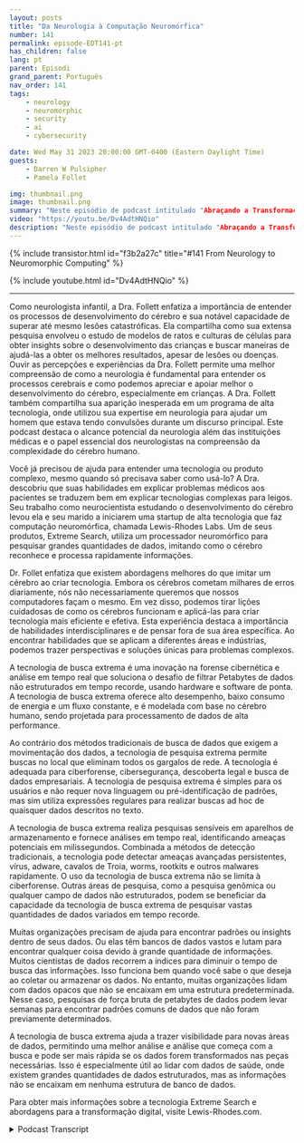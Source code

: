 ```yaml
---
layout: posts
title: "Da Neurologia à Computação Neuromórfica"
number: 141
permalink: episode-EDT141-pt
has_children: false
lang: pt
parent: Episodi
grand_parent: Português
nav_order: 141
tags:
    - neurology
    - neuromorphic
    - security
    - ai
    - cybersecurity

date: Wed May 31 2023 20:00:00 GMT-0400 (Eastern Daylight Time)
guests:
    - Darren W Pulsipher
    - Pamela Follet

img: thumbnail.png
image: thumbnail.png
summary: "Neste episódio de podcast intitulado "Abraçando a Transformação Digital", a Dra. Pamela Follett, neurologista e co-fundadora do Lewis Rhodes Labs, compartilha sua formação e expertise no campo da neurologia, especialmente no que diz respeito à pesquisa sobre o desenvolvimento do cérebro na primeira infância."
video: "https://youtu.be/Dv4AdtHNQio"
description: "Neste episódio de podcast intitulado "Abraçando a Transformação Digital", a Dra. Pamela Follett, neurologista e co-fundadora do Lewis Rhodes Labs, compartilha sua formação e expertise no campo da neurologia, especialmente no que diz respeito à pesquisa sobre o desenvolvimento do cérebro na primeira infância."
---
```


<div>
{% include transistor.html id="f3b2a27c" title="#141 From Neurology to Neuromorphic Computing" %}

{% include youtube.html id="Dv4AdtHNQio" %}
</div>

---

Como neurologista infantil, a Dra. Follett enfatiza a importância de entender os processos de desenvolvimento do cérebro e sua notável capacidade de superar até mesmo lesões catastróficas. Ela compartilha como sua extensa pesquisa envolveu o estudo de modelos de ratos e culturas de células para obter insights sobre o desenvolvimento das crianças e buscar maneiras de ajudá-las a obter os melhores resultados, apesar de lesões ou doenças. Ouvir as percepções e experiências da Dra. Follett permite uma melhor compreensão de como a neurologia é fundamental para entender os processos cerebrais e como podemos apreciar e apoiar melhor o desenvolvimento do cérebro, especialmente em crianças. A Dra. Follett também compartilha sua aparição inesperada em um programa de alta tecnologia, onde utilizou sua expertise em neurologia para ajudar um homem que estava tendo convulsões durante um discurso principal. Este podcast destaca o alcance potencial da neurologia além das instituições médicas e o papel essencial dos neurologistas na compreensão da complexidade do cérebro humano.

Você já precisou de ajuda para entender uma tecnologia ou produto complexo, mesmo quando só precisava saber como usá-lo? A Dra. descobriu que suas habilidades em explicar problemas médicos aos pacientes se traduzem bem em explicar tecnologias complexas para leigos. Seu trabalho como neurocientista estudando o desenvolvimento do cérebro levou ela e seu marido a iniciarem uma startup de alta tecnologia que faz computação neuromórfica, chamada Lewis-Rhodes Labs. Um de seus produtos, Extreme Search, utiliza um processador neuromórfico para pesquisar grandes quantidades de dados, imitando como o cérebro reconhece e processa rapidamente informações.

Dr. Follet enfatiza que existem abordagens melhores do que imitar um cérebro ao criar tecnologia. Embora os cérebros cometam milhares de erros diariamente, nós não necessariamente queremos que nossos computadores façam o mesmo. Em vez disso, podemos tirar lições cuidadosas de como os cérebros funcionam e aplicá-las para criar tecnologia mais eficiente e efetiva. Esta experiência destaca a importância de habilidades interdisciplinares e de pensar fora de sua área específica. Ao encontrar habilidades que se aplicam a diferentes áreas e indústrias, podemos trazer perspectivas e soluções únicas para problemas complexos.

A tecnologia de busca extrema é uma inovação na forense cibernética e análise em tempo real que soluciona o desafio de filtrar Petabytes de dados não estruturados em tempo recorde, usando hardware e software de ponta. A tecnologia de busca extrema oferece alto desempenho, baixo consumo de energia e um fluxo constante, e é modelada com base no cérebro humano, sendo projetada para processamento de dados de alta performance.

Ao contrário dos métodos tradicionais de busca de dados que exigem a movimentação dos dados, a tecnologia de pesquisa extrema permite buscas no local que eliminam todos os gargalos de rede. A tecnologia é adequada para ciberforense, cibersegurança, descoberta legal e busca de dados empresariais. A tecnologia de pesquisa extrema é simples para os usuários e não requer nova linguagem ou pré-identificação de padrões, mas sim utiliza expressões regulares para realizar buscas ad hoc de quaisquer dados descritos no texto.

A tecnologia de busca extrema realiza pesquisas sensíveis em aparelhos de armazenamento e fornece análises em tempo real, identificando ameaças potenciais em milissegundos. Combinada a métodos de detecção tradicionais, a tecnologia pode detectar ameaças avançadas persistentes, vírus, adware, cavalos de Troia, worms, rootkits e outros malwares rapidamente. O uso da tecnologia de busca extrema não se limita à ciberforense. Outras áreas de pesquisa, como a pesquisa genômica ou qualquer campo de dados não estruturados, podem se beneficiar da capacidade da tecnologia de busca extrema de pesquisar vastas quantidades de dados variados em tempo recorde.

Muitas organizações precisam de ajuda para encontrar padrões ou insights dentro de seus dados. Ou elas têm bancos de dados vastos e lutam para encontrar qualquer coisa devido à grande quantidade de informações. Muitos cientistas de dados recorrem a índices para diminuir o tempo de busca das informações. Isso funciona bem quando você sabe o que deseja ao coletar ou armazenar os dados. No entanto, muitas organizações lidam com dados opacos que não se encaixam em uma estrutura predeterminada. Nesse caso, pesquisas de força bruta de petabytes de dados podem levar semanas para encontrar padrões comuns de dados que não foram previamente determinados.

A tecnologia de busca extrema ajuda a trazer visibilidade para novas áreas de dados, permitindo uma melhor análise e análise que começa com a busca e pode ser mais rápida se os dados forem transformados nas peças necessárias. Isso é especialmente útil ao lidar com dados de saúde, onde existem grandes quantidades de dados estruturados, mas as informações não se encaixam em nenhuma estrutura de banco de dados.

Para obter mais informações sobre a tecnologia Extreme Search e abordagens para a transformação digital, visite Lewis-Rhodes.com.



<details>
<summary> Podcast Transcript </summary>

<p></p>

</details>
